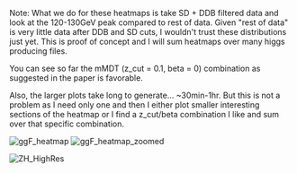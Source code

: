 Note: What we do for these heatmaps is take SD + DDB filtered data and look at the 120-130GeV peak compared to rest of data. Given "rest of data" is very little data after DDB and SD cuts, I wouldn't trust these distributions just yet. This is proof of concept and I will sum heatmaps over many higgs producing files.

You can see so far the mMDT (z_cut = 0.1, beta = 0) combination as suggested in the paper is favorable.

Also, the larger plots take long to generate... ~30min-1hr. But this is not a problem as I need only one and then I either plot smaller interesting sections of the heatmap or I find a z_cut/beta combination I like and sum over that specific combination.


![ggF_heatmap](https://github.com/user-attachments/assets/28f6092f-cdb5-4bb4-ac21-e96c8902fd6f)
![ggF_heatmap_zoomed](https://github.com/user-attachments/assets/4a98d45b-218e-4583-bfa3-ecad93701824)

![ZH_HighRes](https://github.com/user-attachments/assets/de2a2f8c-8434-47db-90db-41e9ab1387bc)
